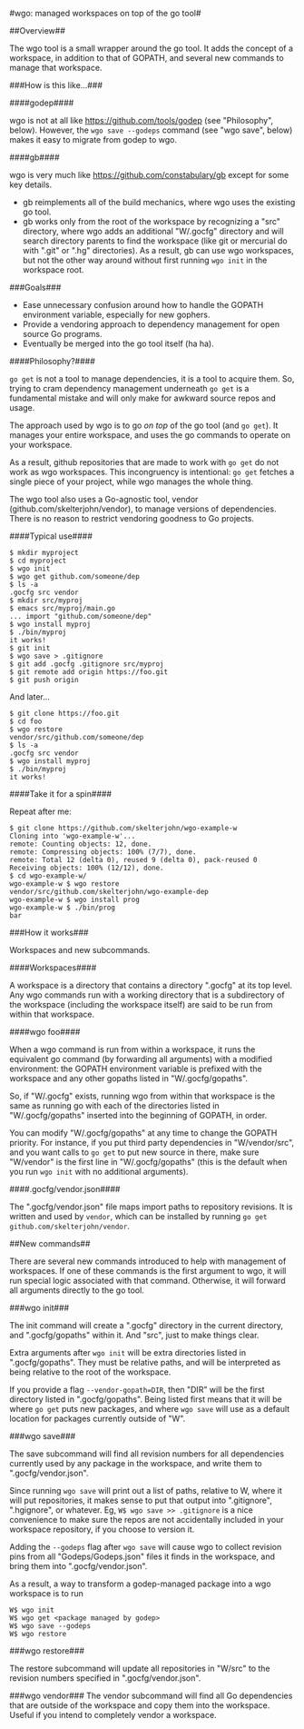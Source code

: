 #wgo: managed workspaces on top of the go tool#

##Overview##

The wgo tool is a small wrapper around the go tool. It adds the concept of a workspace, in addition to that of GOPATH, and several new commands to manage that workspace.

###How is this like...###

####godep####

wgo is not at all like https://github.com/tools/godep (see "Philosophy", below). However, the `wgo save --godeps` command (see "wgo save", below) makes it easy to migrate from godep to wgo.

####gb####

wgo is very much like https://github.com/constabulary/gb except for some key details.
- gb reimplements all of the build mechanics, where wgo uses the existing go tool.
- gb works only from the root of the workspace by recognizing a "src" directory, where wgo adds an additional "W/.gocfg" directory and will search directory parents to find the workspace (like git or mercurial do with ".git" or ".hg" directories). As a result, gb can use wgo workspaces, but not the other way around without first running `wgo init` in the workspace root.

###Goals###

- Ease unnecessary confusion around how to handle the GOPATH environment variable, especially for new gophers.
- Provide a vendoring approach to dependency management for open source Go programs.
- Eventually be merged into the go tool itself (ha ha).

####Philosophy?####

`go get` is not a tool to manage dependencies, it is a tool to acquire them. So, trying to cram dependency management underneath `go get` is a fundamental mistake and will only make for awkward source repos and usage.

The approach used by wgo is to go *on top* of the go tool (and `go get`). It manages your entire workspace, and uses the go commands to operate on your workspace.

As a result, github repositories that are made to work with `go get` do not work as wgo workspaces. This incongruency is intentional: `go get` fetches a single piece of your project, while wgo manages the whole thing.

The wgo tool also uses a Go-agnostic tool, vendor (github.com/skelterjohn/vendor), to manage versions of dependencies. There is no reason to restrict vendoring goodness to Go projects.

####Typical use####

```
$ mkdir myproject
$ cd myproject
$ wgo init
$ wgo get github.com/someone/dep
$ ls -a
.gocfg src vendor
$ mkdir src/myproj
$ emacs src/myproj/main.go
... import "github.com/someone/dep"
$ wgo install myproj
$ ./bin/myproj
it works!
$ git init
$ wgo save > .gitignore
$ git add .gocfg .gitignore src/myproj
$ git remote add origin https://foo.git
$ git push origin
```
And later...
```
$ git clone https://foo.git
$ cd foo
$ wgo restore
vendor/src/github.com/someone/dep
$ ls -a
.gocfg src vendor
$ wgo install myproj
$ ./bin/myproj
it works!
```

####Take it for a spin####

Repeat after me:
```
$ git clone https://github.com/skelterjohn/wgo-example-w
Cloning into 'wgo-example-w'...
remote: Counting objects: 12, done.
remote: Compressing objects: 100% (7/7), done.
remote: Total 12 (delta 0), reused 9 (delta 0), pack-reused 0
Receiving objects: 100% (12/12), done.
$ cd wgo-example-w/
wgo-example-w $ wgo restore
vendor/src/github.com/skelterjohn/wgo-example-dep
wgo-example-w $ wgo install prog
wgo-example-w $ ./bin/prog
bar
```

###How it works###

Workspaces and new subcommands.

####Workspaces####

A workspace is a directory that contains a directory ".gocfg" at its top level. Any wgo commands run with a working directory that is a subdirectory of the workspace (including the workspace itself) are said to be run from within that workspace.

####wgo foo####

When a wgo command is run from within a workspace, it runs the equivalent go command (by forwarding all arguments) with a modified environment: the GOPATH environment variable is prefixed with the workspace and any other gopaths listed in "W/.gocfg/gopaths".

So, if "W/.gocfg" exists, running wgo from within that workspace is the same as running go with each of the directories listed in "W/.gocfg/gopaths" inserted into the beginning of GOPATH, in order.

You can modify "W/.gocfg/gopaths" at any time to change the GOPATH priority. For instance, if you put third party dependencies in "W/vendor/src", and you want calls to `go get` to put new source in there, make sure "W/vendor" is the first line in "W/.gocfg/gopaths" (this is the default when you run `wgo init` with no additional arguments).

####.gocfg/vendor.json####

The ".gocfg/vendor.json" file maps import paths to repository revisions. It is written and used by `vendor`, which can be installed by running `go get github.com/skelterjohn/vendor`.

##New commands##

There are several new commands introduced to help with management of workspaces. If one of these commands is the first argument to wgo, it will run special logic associated with that command. Otherwise, it will forward all arguments directly to the go tool.

###wgo init###

The init command will create a ".gocfg" directory in the current directory, and ".gocfg/gopaths" within it. And "src", just to make things clear.

Extra arguments after `wgo init` will be extra directories listed in ".gocfg/gopaths". They must be relative paths, and will be interpreted as being relative to the root of the workspace.

If you provide a flag `--vendor-gopath=DIR`, then "DIR" will be the first directory listed in ".gocfg/gopaths". Being listed first means that it will be where `go get` puts new packages, and where `wgo save` will use as a default location for packages currently outside of "W".

###wgo save###

The save subcommand will find all revision numbers for all dependencies currently used by any package in the workspace, and write them to ".gocfg/vendor.json".

Since running `wgo save` will print out a list of paths, relative to W, where it will put repositories, it makes sense to put that output into ".gitignore", ".hgignore", or whatever. Eg, `W$ wgo save >> .gitignore` is a nice convenience to make sure the repos are not accidentally included in your workspace repository, if you choose to version it.

Adding the `--godeps` flag after `wgo save` will cause wgo to collect revision pins from all "Godeps/Godeps.json" files it finds in the workspace, and bring them into ".gocfg/vendor.json".

As a result, a way to transform a godep-managed package into a wgo workspace is to run
```
W$ wgo init
W$ wgo get <package managed by godep>
W$ wgo save --godeps
W$ wgo restore
```

###wgo restore###

The restore subcommand will update all repositories in "W/src" to the revision numbers specified in ".gocfg/vendor.json".

###wgo vendor###
The vendor subcommand will find all Go dependencies that are outside of the workspace and copy them into the workspace. Useful if you intend to completely vendor a workspace.
